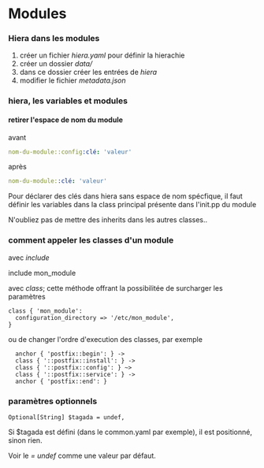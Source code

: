 # Modules

### Hiera dans les modules

1. créer un fichier *hiera.yaml* pour définir la hierachie
2. créer un dossier *data/*
3. dans ce dossier créer les entrées de *hiera*
4. modifier le fichier *metadata.json*  

### hiera, les variables  et modules

#### retirer l'espace de nom du module 

avant

```yaml
nom-du-module::config:clé: 'valeur'
```

après

```yaml
nom-du-module::clé: 'valeur'
```
  
Pour déclarer des clés dans hiera sans espace de nom spécfique, il faut définir les variables dans la class principal présente dans l'init.pp du module

N'oubliez pas de mettre des inherits dans les autres classes.. 

### comment appeler les classes d'un module

avec *include*

include mon_module

avec *class*; cette méthode offrant la possibilitée de surcharger les paramètres

```puppet
class { 'mon_module':
  configuration_directory => '/etc/mon_module',
}
```

ou de changer l'ordre d'execution des classes, par exemple

```puppet
  anchor { 'postfix::begin': } ->
  class { '::postfix::install': } ->
  class { '::postfix::config': } ~>
  class { '::postfix::service': } ->
  anchor { 'postfix::end': }
```

### paramètres optionnels

```puppet
Optional[String] $tagada = undef,
```

Si $tagada est défini (dans le common.yaml par exemple), il est positionné, sinon rien.

Voir le *= undef* comme une valeur par défaut.
